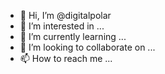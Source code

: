 - 👋 Hi, I’m @digitalpolar
- 👀 I’m interested in ...
- 🌱 I’m currently learning ...
- 💞️ I’m looking to collaborate on ...
- 📫 How to reach me ...

<!---
digitalpolar/digitalpolar is a ✨ special ✨ repository because its `README.md` (this file) appears on your GitHub profile.
You can click the Preview link to take a look at your changes.
--->
